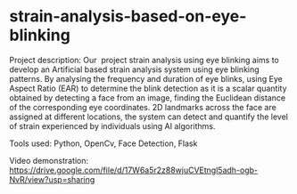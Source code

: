 # strain-analysis-based-on-eye-blinking

Project description:
Our  project strain analysis using eye blinking aims to develop an Artificial based strain analysis system using eye blinking patterns. By analysing the frequency and duration of eye blinks, using Eye Aspect Ratio (EAR) to determine the blink detection as it is a scalar quantity obtained by detecting a face from an image, finding the Euclidean distance of the corresponding eye coordinates. 2D landmarks across the face are assigned at different locations, the system can detect and quantify the level of strain experienced by individuals using AI algorithms.

Tools used: Python, OpenCv, Face Detection, Flask

Video demonstration:
https://drive.google.com/file/d/17W6a5r2z88wjuCVEtngl5adh-ogb-NvR/view?usp=sharing
